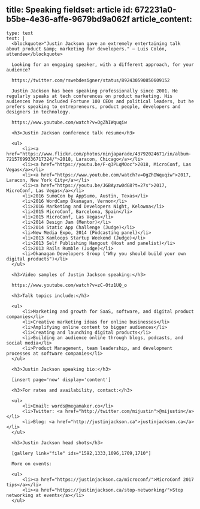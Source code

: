 title: Speaking
fieldset: article
id: 672231a0-b5be-4e36-affe-9679bd9a062f
article_content:
  -
    type: text
    text: |
      <blockquote>"Justin Jackson gave an extremely entertaining talk about product &amp; marketing for developers." – Luis Colón, attendee</blockquote>
      
      Looking for an engaging speaker, with a different approach, for your audience?
      
      https://twitter.com/rswebdesigner/status/892430590850609152
      
      Justin Jackson has been speaking professionally since 2001. He regularly speaks at tech conferences on product marketing. His audiences have included Fortune 100 CEOs and political leaders, but he prefers speaking to entrepreneurs, product people, developers and designers in technology.
      
      https://www.youtube.com/watch?v=OgZhIWquqiw
      
      <h3>Justin Jackson conference talk resume</h3>
      
      <ul>
          <li><a href="https://www.flickr.com/photos/ninjaparade/43792024671/in/album-72157699336717324/">2018, Laracon, Chicago</a></li>
          <li><a href="https://youtu.be/F-q3PLqMOoc">2018, MicroConf, Las Vegas</a></li>
          <li><a href="https://www.youtube.com/watch?v=OgZhIWquqiw">2017, Laracon, New York City</a></li>
          <li><a href="https://youtu.be/JGBAyzw0dG8?t=27s">2017, MicroConf, Las Vegas</a></li>
          <li>2016 SumoCon by AppSumo, Austin, Texas</li>
          <li>2016 WordCamp Okanagan, Vernon</li>
          <li>2016 Marketing and Developers Night, Kelowna</li>
          <li>2015 MicroConf, Barcelona, Spain</li>
          <li>2015 MicroConf, Las Vegas</li>
          <li>2014 Design Jam (Mentor)</li>
          <li>2014 Static App Challenge (Judge)</li>
          <li>New Media Expo, 2014 (Podcasting panel)</li>
          <li>2013 Kamloops Startup Weekend (Judge)</li>
          <li>2013 Self Publishing Hangout (Host and panelist)</li>
          <li>2013 Rails Rumble (Judge)</li>
          <li>Okanagan Developers Group ("Why you should build your own digital products")</li>
      </ul>
      
      <h3>Video samples of Justin Jackson speaking:</h3>
      
      https://www.youtube.com/watch?v=zC-Otz1UQ_o
      
      <h3>Talk topics include:</h3>
      
      <ul>
          <li>Marketing and growth for SaaS, software, and digital product companies</li>
          <li>Creative marketing ideas for online businesses</li>
          <li>Amplifying online content to bigger audiences</li>
          <li>Creating and launching digital products</li>
          <li>Building an audience online through blogs, podcasts, and social media</li>
          <li>Product Management, team leadership, and development processes at software companies</li>
      </ul>
      
      <h3>Justin Jackson speaking bio:</h3>
      
      [insert page='now' display='content']
      
      <h3>For rates and availability, contact:</h3>
      
      <ul>
          <li>Email: words@megamaker.co</li>
          <li>Twitter: <a href="http://twitter.com/mijustin">@mijustin</a></li>
          <li>Blog: <a href="http://justinjackson.ca">justinjackson.ca</a></li>
      </ul>
      
      <h3>Justin Jackson head shots</h3>
      
      [gallery link="file" ids="1592,1333,1096,1709,1710"]
      
      More on events:
      
      <ul>
          <li><a href="https://justinjackson.ca/microconf/">MicroConf 2017 tips</a></li>
          <li><a href="https://justinjackson.ca/stop-networking/">Stop networking at events</a></li>
      </ul>
      
